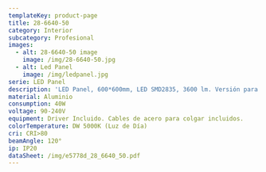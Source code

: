 ```yaml
---
templateKey: product-page
title: 28-6640-50
category: Interior
subcategory: Profesional
images:
  - alt: 28-6640-50 image
    image: /img/28-6640-50.jpg
  - alt: Led Panel
    image: /img/ledpanel.jpg
serie: LED Panel
description: 'LED Panel, 600*600mm, LED SMD2835, 3600 lm. Versión para suspender.'
material: Aluminio
consumption: 40W
voltage: 90-240V
equipment: Driver Incluido. Cables de acero para colgar incluidos.
colorTemperature: DW 5000K (Luz de Día)
cri: CRI>80
beamAngle: 120°
ip: IP20
dataSheet: /img/e5778d_28_6640_50.pdf
---
```



